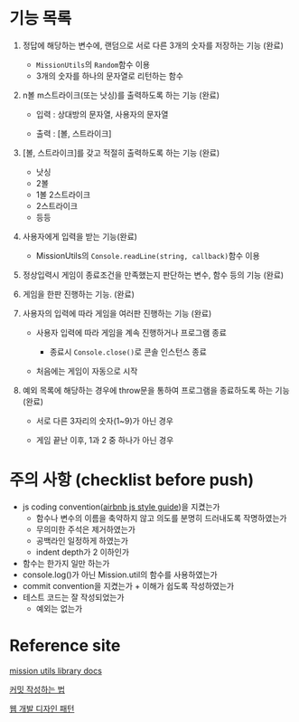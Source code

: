 # 기능 목록

1. 정답에 해당하는 변수에, 랜덤으로 서로 다른 3개의 숫자를 저장하는 기능 (완료)
   - `MissionUtils`의 `Random`함수 이용
   - 3개의 숫자를 하나의 문자열로 리턴하는 함수

2. n볼 m스트라이크(또는 낫싱)를 출력하도록 하는 기능 (완료)

   - 입력 : 상대방의 문자열, 사용자의 문자열

   - 출력 : [볼, 스트라이크]

3. [볼, 스트라이크]를 갖고 적절히 출력하도록 하는 기능 (완료)

   - 낫싱
   - 2볼
   - 1볼 2스트라이크
   - 2스트라이크
   - 등등

4. 사용자에게 입력을 받는 기능(완료)

   - MissionUtils의 `Console.readLine(string, callback)`함수 이용

5. 정상입력시 게임이 종료조건을 만족했는지 판단하는 변수, 함수 등의 기능 (완료)

6. 게임을 한판 진행하는 기능. (완료)

7. 사용자의 입력에 따라 게임을 여러판 진행하는 기능 (완료)

   - 사용자 입력에 따라 게임을 계속 진행하거나 프로그램 종료
     - 종료시 `Console.close()`로 콘솔 인스턴스 종료

   - 처음에는 게임이 자동으로 시작

8. 예외 목록에 해당하는 경우에 throw문을 통하여 프로그램을 종료하도록 하는 기능 (완료)

   - 서로 다른 3자리의 숫자(1~9)가 아닌 경우

   - 게임 끝난 이후, 1과 2 중 하나가 아닌 경우


   



# 주의 사항 (checklist before push)

- js coding convention([airbnb js style guide](https://github.com/ParkSB/javascript-style-guide))을 지켰는가
  - 함수나 변수의 이름을 축약하지 않고 의도를 분명히 드러내도록 작명하였는가
  - 무의미한 주석은 제거하였는가
  - 공백라인 일정하게 하였는가
  - indent depth가 2 이하인가
- 함수는 한가지 일만 하는가
- console.log()가 아닌 Mission.util의 함수를 사용하였는가
- commit convention을 지켰는가 + 이해가 쉽도록 작성하였는가
- 테스트 코드는 잘 작성되었는가
  - 예외는 없는가

# Reference site

[mission utils library docs](https://github.com/woowacourse-projects/javascript-mission-utils#mission-utils)

[커밋 작성하는 법](https://koreapy.tistory.com/m/1150)

[웹 개발 디자인 패턴](https://sangcho.tistory.com/entry/%EC%9B%B9%EA%B0%9C%EB%B0%9C%EC%9E%90%EA%B0%80%EC%95%8C%EC%95%84%EC%95%BC%ED%95%A07%EA%B0%80%EC%A7%80%EB%94%94%EC%9E%90%EC%9D%B8%ED%8C%A8%ED%84%B4)

